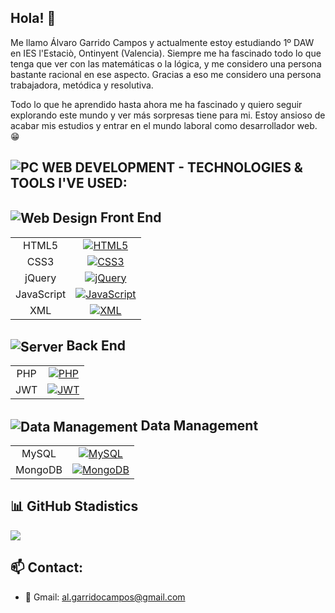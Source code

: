 ## Hola! 👋

<p>
  Me llamo Álvaro Garrido Campos y actualmente estoy estudiando 1º DAW en IES l'Estaciò, Ontinyent (Valencia). Siempre me ha fascinado todo lo que tenga que ver con las matemáticas o la lógica, y me considero una persona bastante racional en ese aspecto. Gracias a eso me considero una persona trabajadora, metódica y resolutiva.

  Todo lo que he aprendido hasta ahora me ha fascinado y quiero seguir explorando este mundo y ver más sorpresas tiene para mi. Estoy ansioso de acabar mis estudios y entrar en el mundo laboral como desarrollador web. :grin:
  
</p>

## ![PC](https://img.icons8.com/color/48/000000/computer.png) WEB DEVELOPMENT - TECHNOLOGIES & TOOLS I'VE USED:

## <img src="https://img.icons8.com/color/48/000000/web-design--v1.png" alt="Web Design" style="vertical-align:middle"> Front End

| | | 
| :---: | :---: | 
| HTML5 | [![HTML5](https://img.shields.io/badge/-HTML5-E34F26?style=flat&logo=html5&logoColor=white)](https://developer.mozilla.org/en-US/docs/Web/Guide/HTML/HTML5) |
| CSS3 | [![CSS3](https://img.shields.io/badge/-CSS3-1572B6?style=flat&logo=css3&logoColor=white)](https://developer.mozilla.org/en-US/docs/Web/CSS) |
| jQuery | [![jQuery](https://img.shields.io/badge/-jQuery-0769AD?style=flat&logo=jquery&logoColor=white)](https://jquery.com/) |
| JavaScript | [![JavaScript](https://img.shields.io/badge/-JavaScript-black?style=flat&logo=javascript&logoColor=eed718)](https://developer.mozilla.org/en-US/docs/Web/JavaScript) |
| XML | [![XML](https://img.shields.io/badge/-XML-1572B6?style=flat&logo=xml&logoColor=white)](https://www.w3schools.com/xml/) |


## <img src="https://img.icons8.com/color/48/000000/server.png" alt="Server" style="vertical-align:middle"> Back End

| | | 
| :---: | :---: | 
| PHP | [![PHP](https://img.shields.io/badge/-PHP-777BB4?style=flat&logo=php&logoColor=white)](https://www.php.net/) |
| JWT | [![JWT](https://img.shields.io/badge/-JWT-000000?style=flat&logo=json-web-tokens&logoColor=white)](https://jwt.io/) |


## <img src="https://img.icons8.com/color/48/000000/data-configuration.png" alt="Data Management" style="vertical-align:middle"> Data Management


| | | 
| :---: | :---: |
| MySQL | [![MySQL](https://img.shields.io/badge/-MySQL-4479A1?style=flat&logo=mysql&logoColor=white)](https://www.mysql.com/) |
| MongoDB | [![MongoDB](https://img.shields.io/badge/-MongoDB-47A248?style=flat&logo=mongodb&logoColor=white)](https://www.mongodb.com/) |




## 📊 GitHub Stadistics
[![](https://github-readme-stats.vercel.app/api?username=AlvaroGarCam&show_icons=true&bg_color=000000)](https://github.com/anuraghazra/github-readme-stats)

## 📫 Contact:

- 📧 Gmail: al.garridocampos@gmail.com
